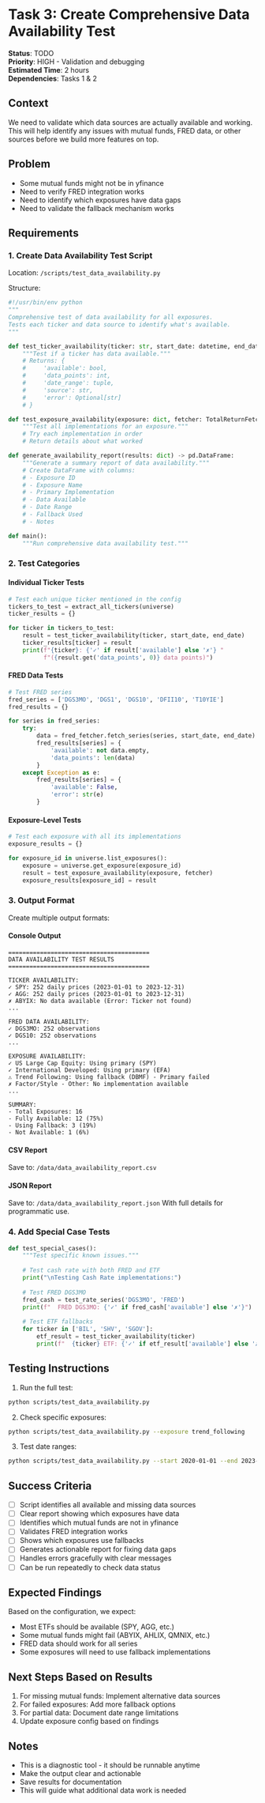 # Task 3: Create Comprehensive Data Availability Test

**Status**: TODO  
**Priority**: HIGH - Validation and debugging  
**Estimated Time**: 2 hours  
**Dependencies**: Tasks 1 & 2

## Context
We need to validate which data sources are actually available and working. This will help identify any issues with mutual funds, FRED data, or other sources before we build more features on top.

## Problem
- Some mutual funds might not be in yfinance
- Need to verify FRED integration works
- Need to identify which exposures have data gaps
- Need to validate the fallback mechanism works

## Requirements

### 1. Create Data Availability Test Script
Location: `/scripts/test_data_availability.py`

Structure:
```python
#!/usr/bin/env python
"""
Comprehensive test of data availability for all exposures.
Tests each ticker and data source to identify what's available.
"""

def test_ticker_availability(ticker: str, start_date: datetime, end_date: datetime) -> dict:
    """Test if a ticker has data available."""
    # Returns: {
    #     'available': bool,
    #     'data_points': int,
    #     'date_range': tuple,
    #     'source': str,
    #     'error': Optional[str]
    # }

def test_exposure_availability(exposure: dict, fetcher: TotalReturnFetcher) -> dict:
    """Test all implementations for an exposure."""
    # Try each implementation in order
    # Return details about what worked

def generate_availability_report(results: dict) -> pd.DataFrame:
    """Generate a summary report of data availability."""
    # Create DataFrame with columns:
    # - Exposure ID
    # - Exposure Name
    # - Primary Implementation
    # - Data Available
    # - Date Range
    # - Fallback Used
    # - Notes

def main():
    """Run comprehensive data availability test."""
```

### 2. Test Categories

#### Individual Ticker Tests
```python
# Test each unique ticker mentioned in the config
tickers_to_test = extract_all_tickers(universe)
ticker_results = {}

for ticker in tickers_to_test:
    result = test_ticker_availability(ticker, start_date, end_date)
    ticker_results[ticker] = result
    print(f"{ticker}: {'✓' if result['available'] else '✗'} "
          f"({result.get('data_points', 0)} data points)")
```

#### FRED Data Tests
```python
# Test FRED series
fred_series = ['DGS3MO', 'DGS1', 'DGS10', 'DFII10', 'T10YIE']
fred_results = {}

for series in fred_series:
    try:
        data = fred_fetcher.fetch_series(series, start_date, end_date)
        fred_results[series] = {
            'available': not data.empty,
            'data_points': len(data)
        }
    except Exception as e:
        fred_results[series] = {
            'available': False,
            'error': str(e)
        }
```

#### Exposure-Level Tests
```python
# Test each exposure with all its implementations
exposure_results = {}

for exposure_id in universe.list_exposures():
    exposure = universe.get_exposure(exposure_id)
    result = test_exposure_availability(exposure, fetcher)
    exposure_results[exposure_id] = result
```

### 3. Output Format

Create multiple output formats:

#### Console Output
```
========================================
DATA AVAILABILITY TEST RESULTS
========================================

TICKER AVAILABILITY:
✓ SPY: 252 daily prices (2023-01-01 to 2023-12-31)
✓ AGG: 252 daily prices (2023-01-01 to 2023-12-31)
✗ ABYIX: No data available (Error: Ticker not found)
...

FRED DATA AVAILABILITY:
✓ DGS3MO: 252 observations
✓ DGS10: 252 observations
...

EXPOSURE AVAILABILITY:
✓ US Large Cap Equity: Using primary (SPY)
✓ International Developed: Using primary (EFA)
⚠ Trend Following: Using fallback (DBMF) - Primary failed
✗ Factor/Style - Other: No implementation available
...

SUMMARY:
- Total Exposures: 16
- Fully Available: 12 (75%)
- Using Fallback: 3 (19%)
- Not Available: 1 (6%)
```

#### CSV Report
Save to: `/data/data_availability_report.csv`

#### JSON Report
Save to: `/data/data_availability_report.json`
With full details for programmatic use.

### 4. Add Special Case Tests

```python
def test_special_cases():
    """Test specific known issues."""
    
    # Test cash rate with both FRED and ETF
    print("\nTesting Cash Rate implementations:")
    
    # Test FRED DGS3MO
    fred_cash = test_rate_series('DGS3MO', 'FRED')
    print(f"  FRED DGS3MO: {'✓' if fred_cash['available'] else '✗'}")
    
    # Test ETF fallbacks
    for ticker in ['BIL', 'SHV', 'SGOV']:
        etf_result = test_ticker_availability(ticker)
        print(f"  {ticker} ETF: {'✓' if etf_result['available'] else '✗'}")
```

## Testing Instructions

1. Run the full test:
```bash
python scripts/test_data_availability.py
```

2. Check specific exposures:
```bash
python scripts/test_data_availability.py --exposure trend_following
```

3. Test date ranges:
```bash
python scripts/test_data_availability.py --start 2020-01-01 --end 2023-12-31
```

## Success Criteria
- [ ] Script identifies all available and missing data sources
- [ ] Clear report showing which exposures have data
- [ ] Identifies which mutual funds are not in yfinance
- [ ] Validates FRED integration works
- [ ] Shows which exposures use fallbacks
- [ ] Generates actionable report for fixing data gaps
- [ ] Handles errors gracefully with clear messages
- [ ] Can be run repeatedly to check data status

## Expected Findings
Based on the configuration, we expect:
- Most ETFs should be available (SPY, AGG, etc.)
- Some mutual funds might fail (ABYIX, AHLIX, QMNIX, etc.)
- FRED data should work for all series
- Some exposures will need to use fallback implementations

## Next Steps Based on Results
1. For missing mutual funds: Implement alternative data sources
2. For failed exposures: Add more fallback options
3. For partial data: Document date range limitations
4. Update exposure config based on findings

## Notes
- This is a diagnostic tool - it should be runnable anytime
- Make the output clear and actionable
- Save results for documentation
- This will guide what additional data work is needed
